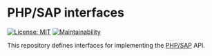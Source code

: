 # PHP/SAP interfaces

[![License: MIT][license-mit]](LICENSE)
[![Maintainability](https://api.codeclimate.com/v1/badges/743e9c53ed08b8455f50/maintainability)](https://codeclimate.com/github/php-sap/interfaces/maintainability)

This repository defines interfaces for implementing the [PHP/SAP][phpsap] API.

[phpsap]: https://php-sap.github.io
[license-mit]: https://img.shields.io/badge/license-MIT-blue.svg
